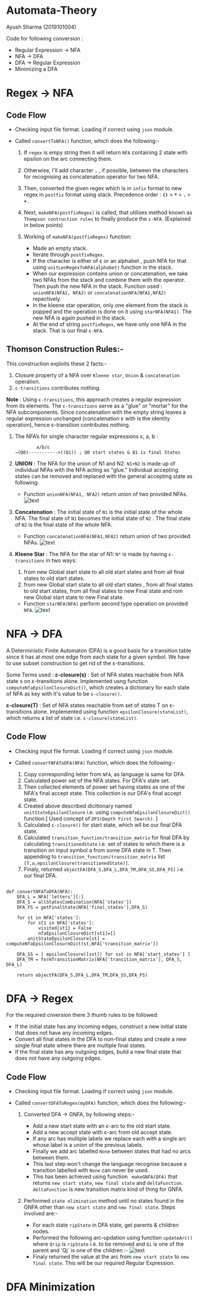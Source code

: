 # Automata-Theory

Ayush Sharma (2019101004)

Code for following conversion : 
* Regular Expression →	  NFA
* NFA →	 DFA
* DFA →	 Regular Expression
* Minimizing a DFA

# Regex →  NFA

## Code Flow

* Checking input file format. Loading if correct using `json` module.
* Called `convertToNFA()` function, which does the following:-
    
    1. If `regex` is empy string then it will return `NFA` containing 2 state with epsilon on the arc connecting them.

    2. Otherwise, I'll add character <b> `.` </b>, if possible, between the characters for recognising as concatenation operator for two NFA.

    3. Then, converted the given regex which is in `infix` format to new regex in `postfix` format using stack. Precedence order : <b> `()`</b> > <b> `*` </b>  > <b> `.` </b> > <b> `+` </b>.

    4. Next, `makeNFA(postfixRegex)` is called, that utilises method known as `Thompson contruction rules` to finally produce the `ε-NFA`. (Explained in below points)

    5. Working of `makeNFA(postfixRegex)` function: 
        * Made an empty stack.
        * Iterate through `postfixRegex`.
        * If the character is either of ε or an alphabet , push NFA for that using `unitLenRegexToNFA(alphabet)` function in the stack.
        * When our expression contains union or concatenation, we take two NFAs from the stack and combine them with the operator. Then push the new NFA in the stack. Function used : `unionNFA(NFA1, NFA2)` or `concatenationNFA(NFA1,NFA2)` repectively.
        * In the kleene star operation, only one element from the stack is popped and the operation is done on it using `starNFA(NFA1)`. The new NFA is again pushed in the stack.
        * At the end of string `postfixRegex`, we have only one NFA in the stack. That is our final `ε-NFA`.

## Thomson Construction Rules:-

This construction exploits these 2 facts:-

1. Closure property of a NFA over `Kleene star`, `Union` & `concatenation` operation.
2. `ε-transitions` contributes nothing.

**Note** : Using `ε-transitions`, this approach creates a regular expression from its elements. The `ε-transitions` serve as a "glue" or "mortar" for the NFA subcomponents. Since concatenation with the empty string leaves a regular expression unchanged (concatenation ε with is the identity operation), hence ε-transition contributes nothing.

1. The NFA’s for single character regular expressions ε, a, b : 
    ```
            a/b/ε
    →(Q0)----------->((Q1)) ; Q0 start states & Q1 is final States
    ```

2. **UNION** : The NFA for the union of N1 and N2: `N1+N2` is made up of individual NFAs with the NFA acting as "glue." Individual accepting states can be removed and replaced with the general accepting state as following:
    * Function `unionNFA(NFA1, NFA2)` return union of two provided NFAs.
![text](./images/union-nfa.png)

3. **Concatenation** : The initial state of `N1` is the initial state of the whole NFA. The final state of `N1` becomes the initial state of `N2` . The final state of `N2` is the final state of the whole NFA.
    * Function `concatenationNFA(NFA1,NFA2)` return union of two provided NFAs.
![text](./images/concatenation-nfa.png)

4. **Kleene Star** : The NFA for the star of N1: `N*` is made by having `ε-transitions` in two ways:
    1. from new Global start state to all old start states and from all final states to old start states.
    2. from new Global start state to all old start states , from all final states to old start states, from all final states to new Final state and rom new Global start state to new Final state.

    * Function `starNFA(NFA)` perform second type operation on provided `NFA`.
![text](./images/kleenstar-nfa.png)




# NFA →  DFA

A Deterministic Finite Automaton (DFA) is a good basis for a transition table since it has at most one edge from each state for a given symbol. We have to use subset construction to get rid of the ε-transitions.

Some Terms used :
**ε-closure(s)** : Set of NFA states reachable from NFA state s on ε-transitions alone. Implemented usng function `computeNfaEpsilonClosureDict()`, which creates a dictionary for each state of NFA as key with it's value to be `ε-closure()`.

**ε-closure(T)** : Set of NFA states reachable from set of states T on ε-transitions alone. Implemented using function `epsilonClosure(stateList)`, which returns a list of state i.e. `ε-closure(stateList)`.

## Code Flow

* Checking input file format. Loading if correct using `json` module.
* Called `convertNFAToDFA(NFA)` function, which does the following:-
    
    1. Copy corresponding letter from `NFA`, as language is same for DFA.
    2. Calculated power set of the NFA states. For DFA's state set.
    3. Then collected elements of power set having states as one of the NFA's final accept state. This collection is our DFA's final accept state.
    4. Created above described dicitionary named `unitStateEpsilonClosure` i.e. using `computeNfaEpsilonClosureDict()` function.[ Used concept of `DFS(Depth First Search)`. ]
    5. Calculated `ε-closure()` for start state, which wll be our final DFA state.
    6. Calculated `transition_function/transition_matrix` for final DFA by calculating `transitionedState` i.e. set of states to which there is a transition on input symbol a from some DFA state in T. Then appending to `transition_function/transition_matrix` list `[T,a,epsilonClosure(transitionedState)]`.
    7. Finaly, returned `objectFA(DFA_S,DFA_L,DFA_TM,DFA_SS,DFA_FS)` i.e. our final DFA.


```python3

def convertNFAToDFA(NFA):
    DFA_L = NFA['letters'][:]
    DFA_S = allStatesCombination(NFA['states'])
    DFA_FS = getFinalState(NFA['final_states'],DFA_S)
    
    for st in NFA['states']:
        for st1 in NFA['states']:
            visited[st1] = False
            nfaEpsilonClosureDict[st1]=[]
        unitStateEpsilonClosure[st] = computeNfaEpsilonClosureDict(st,NFA['transition_matrix'])

    DFA_SS = [ epsilonClosure([sst]) for sst in NFA['start_states'] ]
    DFA_TM = formTransitionMatrix(NFA['transition_matrix'], DFA_S, DFA_L)

    return objectFA(DFA_S,DFA_L,DFA_TM,DFA_SS,DFA_FS)

```






# DFA →  Regex


For the required cnversion there 3 thumb rules to be followed:

* If the initial state has any incoming edges, construct a new initial state that does not have any incoming edges.
* Convert all final states in the DFA to non-final states and create a new single final state where there are multiple final states.
* If the final state has any outgoing edges, build a new final state that does not have any outgoing edges.


## Code Flow


* Checking input file format. Loading if correct using `json` module.
* Called `convertDFAToRegex(myDFA)` function, which does the following:-

    1. Converted DFA → GNFA, by following steps:-
        * Add a new start state with an ε-arc to the old start state.
        * Add a new accept state with ε-arc  from old accept state.
        * If any arc has multiple labels we replace each with a single arc whose label is a union of the previous labels.
        * Finally we add arc labelled `None` between states that had no arcs between them.
        * This last step won't change the language recognise because a transition labelled with `None` can never be used.
        * This has been achieved using function ` makeGNFA(DFA)` that returns `new start state`, `new final state` and `deltaFunction`. `deltaFunction` is new transition matrix kind of thing for GNFA.
    
    2. Performed `state elimination` method until no states found in the GNFA other than `new start state` and `new final state`. Steps involved are:-
        * For each state `ripState` in DFA state, get parents & children nodes.
        * Performed the following arc-updation using function `updateArc()` where `Qrip` is `ripState` i.e. to be removed and `Qi` is one of the parent and 'Qj` is one of the children :-
        ![text](./images/gnfa.png)
        * Finaly returned the value at the arc from `new start state` to `new final state`. This will be our required Regular Expression.






# DFA Minimization